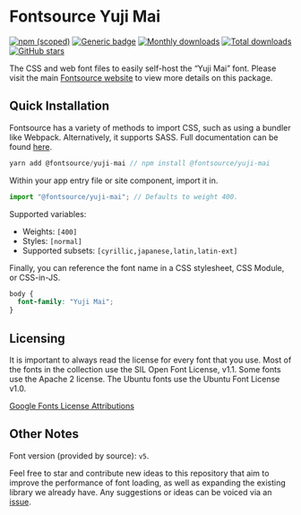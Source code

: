 # Fontsource Yuji Mai

[![npm (scoped)](https://img.shields.io/npm/v/@fontsource/yuji-mai?color=brightgreen)](https://www.npmjs.com/package/@fontsource/yuji-mai) [![Generic badge](https://img.shields.io/badge/fontsource-passing-brightgreen)](https://github.com/fontsource/fontsource) [![Monthly downloads](https://badgen.net/npm/dm/@fontsource/yuji-mai)](https://github.com/fontsource/fontsource) [![Total downloads](https://badgen.net/npm/dt/@fontsource/yuji-mai)](https://github.com/fontsource/fontsource) [![GitHub stars](https://img.shields.io/github/stars/fontsource/fontsource.svg?style=social&label=Star)](https://github.com/fontsource/fontsource/stargazers)

The CSS and web font files to easily self-host the “Yuji Mai” font. Please visit the main [Fontsource website](https://fontsource.org/fonts/yuji-mai) to view more details on this package.

## Quick Installation

Fontsource has a variety of methods to import CSS, such as using a bundler like Webpack. Alternatively, it supports SASS. Full documentation can be found [here](https://fontsource.org/docs/introduction).

```javascript
yarn add @fontsource/yuji-mai // npm install @fontsource/yuji-mai
```

Within your app entry file or site component, import it in.

```javascript
import "@fontsource/yuji-mai"; // Defaults to weight 400.
```

Supported variables:

- Weights: `[400]`
- Styles: `[normal]`
- Supported subsets: `[cyrillic,japanese,latin,latin-ext]`

Finally, you can reference the font name in a CSS stylesheet, CSS Module, or CSS-in-JS.

```css
body {
  font-family: "Yuji Mai";
}
```



## Licensing

It is important to always read the license for every font that you use.
Most of the fonts in the collection use the SIL Open Font License, v1.1. Some fonts use the Apache 2 license. The Ubuntu fonts use the Ubuntu Font License v1.0.

[Google Fonts License Attributions](https://fonts.google.com/attribution)

## Other Notes

Font version (provided by source): `v5`.

Feel free to star and contribute new ideas to this repository that aim to improve the performance of font loading, as well as expanding the existing library we already have. Any suggestions or ideas can be voiced via an [issue](https://github.com/fontsource/fontsource/issues).
